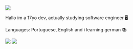 <img src="https://media.discordapp.net/attachments/635625973764849684/938464403836268574/IMG_7439.png?width=407&height=358">


Hallo im a 17yo dev, actually studying software engineer 🖥

Languages: Portuguese, English and i learning german 📚

<img src="https://github-readme-stats.vercel.app/api?username=iampawan&&show_icons=true&title_color=ffffff&icon_color=bb2acf&text_color=daf7dc&bg_color=151515">
<img src="https://github-readme-stats.vercel.app/api/top-langs/?username=anuraghazra&langs_count=8)](https://github.com/anuraghazra/github-readme-stats">
